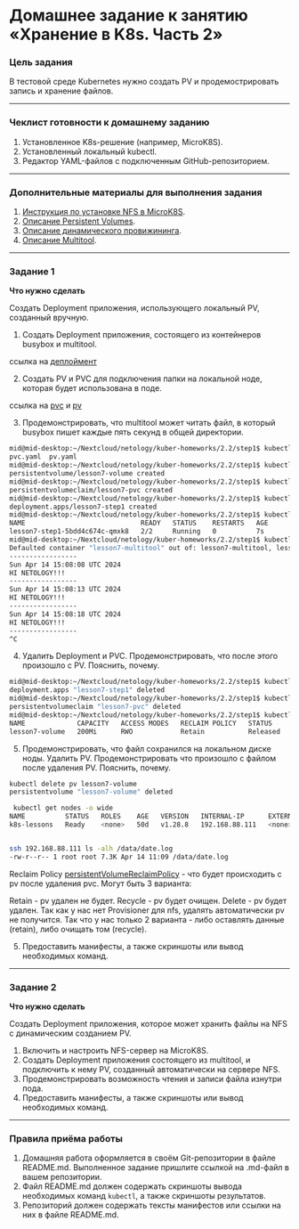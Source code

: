 # Домашнее задание к занятию «Хранение в K8s. Часть 2»

### Цель задания

В тестовой среде Kubernetes нужно создать PV и продемострировать запись и хранение файлов.

------

### Чеклист готовности к домашнему заданию

1. Установленное K8s-решение (например, MicroK8S).
2. Установленный локальный kubectl.
3. Редактор YAML-файлов с подключенным GitHub-репозиторием.

------

### Дополнительные материалы для выполнения задания

1. [Инструкция по установке NFS в MicroK8S](https://microk8s.io/docs/nfs).
2. [Описание Persistent Volumes](https://kubernetes.io/docs/concepts/storage/persistent-volumes/).
3. [Описание динамического провижининга](https://kubernetes.io/docs/concepts/storage/dynamic-provisioning/).
4. [Описание Multitool](https://github.com/wbitt/Network-MultiTool).

------

### Задание 1

**Что нужно сделать**

Создать Deployment приложения, использующего локальный PV, созданный вручную.

1. Создать Deployment приложения, состоящего из контейнеров busybox и multitool.

ссылка на [деплоймент](https://github.com/ivanmalyshev/kuber-homeworks/blob/main/2.2/step1/dp.yaml)

2. Создать PV и PVC для подключения папки на локальной ноде, которая будет использована в поде.

ссылка на [pvc](https://github.com/ivanmalyshev/kuber-homeworks/blob/main/2.2/step1/pvc.yaml) и [pv](https://github.com/ivanmalyshev/kuber-homeworks/blob/main/2.2/step1/pv.yaml)

3. Продемонстрировать, что multitool может читать файл, в который busybox пишет каждые пять секунд в общей директории.

```bash
mid@mid-desktop:~/Nextcloud/netology/kuber-homeworks/2.2/step1$ kubectl apply -f pv
pvc.yaml  pv.yaml
mid@mid-desktop:~/Nextcloud/netology/kuber-homeworks/2.2/step1$ kubectl apply -f pv.yaml
persistentvolume/lesson7-volume created
mid@mid-desktop:~/Nextcloud/netology/kuber-homeworks/2.2/step1$ kubectl apply -f pvc.yaml
persistentvolumeclaim/lesson7-pvc created
mid@mid-desktop:~/Nextcloud/netology/kuber-homeworks/2.2/step1$ kubectl apply -f dp.yaml
deployment.apps/lesson7-step1 created
mid@mid-desktop:~/Nextcloud/netology/kuber-homeworks/2.2/step1$ kubectl get pods
NAME                             READY   STATUS    RESTARTS   AGE
lesson7-step1-5bdd4c674c-qmxk8   2/2     Running   0          7s
mid@mid-desktop:~/Nextcloud/netology/kuber-homeworks/2.2/step1$ kubectl exec pods/lesson7-step1-5bdd4c674c-qmxk8 -- tail -f /data/date.log
Defaulted container "lesson7-multitool" out of: lesson7-multitool, lesson7-busybox
-----------------
Sun Apr 14 15:08:08 UTC 2024
HI NETOLOGY!!!
-----------------
Sun Apr 14 15:08:13 UTC 2024
HI NETOLOGY!!!
-----------------
Sun Apr 14 15:08:18 UTC 2024
HI NETOLOGY!!!
-----------------
^C
```

4. Удалить Deployment и PVC. Продемонстрировать, что после этого произошло с PV. Пояснить, почему.

```bash
mid@mid-desktop:~/Nextcloud/netology/kuber-homeworks/2.2/step1$ kubectl delete deployments.apps lesson7-step1
deployment.apps "lesson7-step1" deleted
mid@mid-desktop:~/Nextcloud/netology/kuber-homeworks/2.2/step1$ kubectl delete pvc lesson7-pvc
persistentvolumeclaim "lesson7-pvc" deleted
mid@mid-desktop:~/Nextcloud/netology/kuber-homeworks/2.2/step1$ kubectl get pv lesson7-volume
NAME             CAPACITY   ACCESS MODES   RECLAIM POLICY   STATUS     CLAIM                 STORAGECLASS   REASON   AGE
lesson7-volume   200Mi      RWO            Retain           Released   lesson7/lesson7-pvc                           2m17s
```


5. Продемонстрировать, что файл сохранился на локальном диске ноды. Удалить PV.  Продемонстрировать что произошло с файлом после удаления PV. Пояснить, почему.
```bash
kubectl delete pv lesson7-volume
persistentvolume "lesson7-volume" deleted

 kubectl get nodes -o wide
NAME          STATUS   ROLES    AGE   VERSION   INTERNAL-IP      EXTERNAL-IP   OS-IMAGE                         KERNEL-VERSION    CONTAINER-RUNTIME
k8s-lessons   Ready    <none>   50d   v1.28.8   192.168.88.111   <none>        Debian GNU/Linux 11 (bullseye)   5.10.0-27-amd64   containerd://1.6.28


ssh 192.168.88.111 ls -alh /data/date.log
-rw-r--r-- 1 root root 7.3K Apr 14 11:09 /data/date.log
```

Reclaim Policy [persistentVolumeReclaimPolicy](https://github.com/ivanmalyshev/kuber-homeworks/blob/e437fe9383a5a9b98d415726453d1cd056d48b18/2.2/step1/pv.yaml#L10) - что будет происходить с pv после удаления pvc. Могут быть 3 варианта:

Retain - pv удален не будет. Recycle - pv будет очищен. Delete - pv будет удален. Так как у нас нет Provisioner для nfs, удалять автоматически pv не получится. Так что у нас только 2 варианта - либо оставлять данные (retain), либо очищать том (recycle).

5. Предоставить манифесты, а также скриншоты или вывод необходимых команд.

------

### Задание 2

**Что нужно сделать**

Создать Deployment приложения, которое может хранить файлы на NFS с динамическим созданием PV.

1. Включить и настроить NFS-сервер на MicroK8S.
2. Создать Deployment приложения состоящего из multitool, и подключить к нему PV, созданный автоматически на сервере NFS.
3. Продемонстрировать возможность чтения и записи файла изнутри пода.
4. Предоставить манифесты, а также скриншоты или вывод необходимых команд.

------

### Правила приёма работы

1. Домашняя работа оформляется в своём Git-репозитории в файле README.md. Выполненное задание пришлите ссылкой на .md-файл в вашем репозитории.
2. Файл README.md должен содержать скриншоты вывода необходимых команд `kubectl`, а также скриншоты результатов.
3. Репозиторий должен содержать тексты манифестов или ссылки на них в файле README.md.
